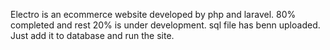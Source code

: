 Electro is an ecommerce website developed by php and laravel. 80% completed and rest  20% is under development. sql file has benn uploaded. Just add it to database and run the site.
